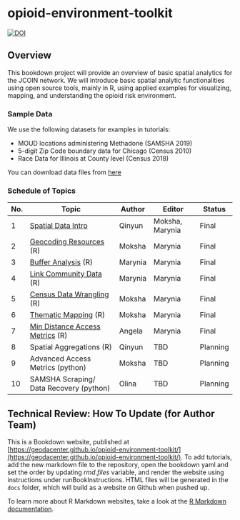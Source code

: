 # opioid-environment-toolkit
[![DOI](https://zenodo.org/badge/253884758.svg)](https://zenodo.org/badge/latestdoi/253884758)

## Overview
This bookdown project will provide an overview of basic spatial analytics for the JCOIN network. We will introduce basic spatial analytic functionalities using open source tools, mainly in R, using applied examples for visualizing, mapping, and understanding the opioid risk environment. 

### Sample Data
We use the following datasets for examples in tutorials:
- MOUD locations administering Methadone (SAMSHA 2019)
- 5-digit Zip Code boundary data for Chicago (Census 2010)
- Race Data for Illinois at County level (Census 2018)

You can download data files from [here](https://uchicago.app.box.com/folder/123662619823)

### Schedule of Topics

| No. | Topic | Author | Editor | Status  |
|---|---|---|---|---|
| 1 | [Spatial Data Intro](https://geodacenter.github.io/opioid-environment-toolkit/spatial-data-introduction.html) | Qinyun | Moksha, Marynia  | Final  |
| 2 | [Geocoding Resources](https://geodacenter.github.io/opioid-environment-toolkit/geocodingAddress-tutorial.html) (R) | Moksha  | Marynia  | Final  |
| 3 | [Buffer Analysis](https://geodacenter.github.io/opioid-environment-toolkit/buffer_analysis.html) (R) |  Marynia |  Marynia | Final |
| 4 | [Link Community Data](https://geodacenter.github.io/opioid-environment-toolkit/link-contextual-data.html) (R) | Marynia  | Marynia  | Final  |
| 5 | [Census Data Wrangling](https://geodacenter.github.io/opioid-environment-toolkit/getACSData-tutorial.html) (R) |  Moksha |  Marynia | Final  |
| 6 | [Thematic Mapping](https://geodacenter.github.io/opioid-environment-toolkit/visualizeArealData-tutorial.html) (R) |  Moksha |  Marynia | Final  |
| 7 | [Min Distance Access Metrics](https://geodacenter.github.io/opioid-environment-toolkit/centroid-access-tutorial.html) (R) | Angela  | Marynia  | Final  |
| 8 | Spatial Aggregations (R) | Qinyun | TBD  |  Planning |
| 9 | Advanced Access Metrics (python) | Moksha  | TBD |  Planning |
| 10 | SAMSHA Scraping/ Data Recovery (python)  | Olina  | TBD  | Planning  |

## Technical Review: How To Update (for Author Team)
This is a Bookdown website, published at [https://geodacenter.github.io/opioid-environment-toolkit/](https://geodacenter.github.io/opioid-environment-toolkit/). To add tutorials, add the new markdown file to the repository, open the bookdown yaml and set the order by updating _rmd.files_ variable, and render the website using instructions under runBookInstructions. HTML files will be generated in the `docs` folder, which will build as a website on Github when pushed up.

To learn more about R Markdown websites, take a look at the [R Markdown documentation](https://bookdown.org/yihui/rmarkdown/rmarkdown-site.html).
